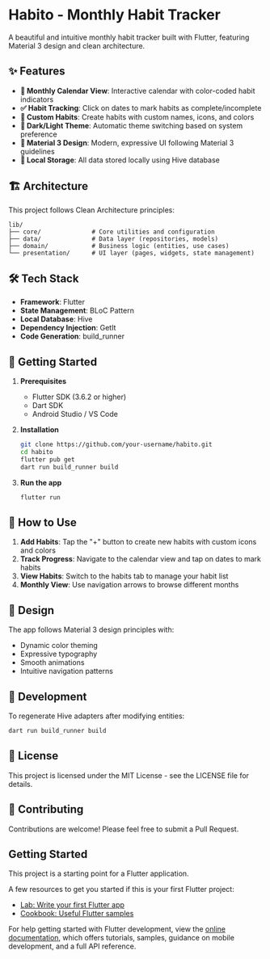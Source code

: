 # Habito - Monthly Habit Tracker

A beautiful and intuitive monthly habit tracker built with Flutter, featuring Material 3 design and clean architecture.

## ✨ Features

- **📅 Monthly Calendar View**: Interactive calendar with color-coded habit indicators
- **✅ Habit Tracking**: Click on dates to mark habits as complete/incomplete
- **🎨 Custom Habits**: Create habits with custom names, icons, and colors
- **🌙 Dark/Light Theme**: Automatic theme switching based on system preference
- **📱 Material 3 Design**: Modern, expressive UI following Material 3 guidelines
- **💾 Local Storage**: All data stored locally using Hive database

## 🏗️ Architecture

This project follows Clean Architecture principles:

```
lib/
├── core/              # Core utilities and configuration
├── data/              # Data layer (repositories, models)
├── domain/            # Business logic (entities, use cases)
└── presentation/      # UI layer (pages, widgets, state management)
```

## 🛠️ Tech Stack

- **Framework**: Flutter
- **State Management**: BLoC Pattern
- **Local Database**: Hive
- **Dependency Injection**: GetIt
- **Code Generation**: build_runner

## 🚀 Getting Started

1. **Prerequisites**
   - Flutter SDK (3.6.2 or higher)
   - Dart SDK
   - Android Studio / VS Code

2. **Installation**
   ```bash
   git clone https://github.com/your-username/habito.git
   cd habito
   flutter pub get
   dart run build_runner build
   ```

3. **Run the app**
   ```bash
   flutter run
   ```

## 📱 How to Use

1. **Add Habits**: Tap the "+" button to create new habits with custom icons and colors
2. **Track Progress**: Navigate to the calendar view and tap on dates to mark habits
3. **View Habits**: Switch to the habits tab to manage your habit list
4. **Monthly View**: Use navigation arrows to browse different months

## 🎨 Design

The app follows Material 3 design principles with:
- Dynamic color theming
- Expressive typography
- Smooth animations
- Intuitive navigation patterns

## 🔧 Development

To regenerate Hive adapters after modifying entities:
```bash
dart run build_runner build
```

## 📄 License

This project is licensed under the MIT License - see the LICENSE file for details.

## 🤝 Contributing

Contributions are welcome! Please feel free to submit a Pull Request.

## Getting Started

This project is a starting point for a Flutter application.

A few resources to get you started if this is your first Flutter project:

- [Lab: Write your first Flutter app](https://docs.flutter.dev/get-started/codelab)
- [Cookbook: Useful Flutter samples](https://docs.flutter.dev/cookbook)

For help getting started with Flutter development, view the
[online documentation](https://docs.flutter.dev/), which offers tutorials,
samples, guidance on mobile development, and a full API reference.
